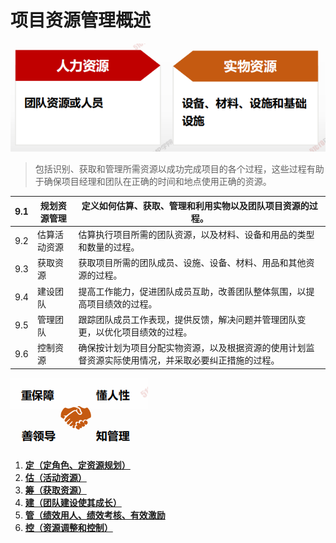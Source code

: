 # 项目资源管理概述

![image-20210325185748070](image/image-20210325185748070.png)

> 包括识别、获取和管理所需资源以成功完成项目的各个过程，这些过程有助于确保项目经理和团队在正确的时间和地点使用正确的资源。

| 9.1  | 规划资源管理 | 定义如何估算、获取、管理和利用实物以及团队项目资源的过程。   |
| ---- | ------------ | ------------------------------------------------------------ |
| 9.2  | 估算活动资源 | 估算执行项目所需的团队资源，以及材料、设备和用品的类型和数量的过程。 |
| 9.3  | 获取资源     | 获取项目所需的团队成员、设施、设备、材料、用品和其他资源的过程。 |
| 9.4  | 建设团队     | 提高工作能力，促进团队成员互助，改善团队整体氛围，以提高项目绩效的过程。 |
| 9.5  | 管理团队     | 跟踪团队成员工作表现，提供反馈，解决问题并管理团队变更，以优化项目绩效的过程。 |
| 9.6  | 控制资源     | 确保按计划为项目分配实物资源，以及根据资源的使用计划监督资源实际使用情况，并采取必要纠正措施的过程。 |

![image-20210325190450534](image/image-20210325190450534.png)

1. <u>**定（定角色、定资源规划）**</u>
2. **<u>估（活动资源）</u>**
3. **<u>筹（获取资源）</u>**
4. **<u>建（团队建设使其成长）</u>**
5. **<u>管（绩效用人、绩效考核、有效激励</u>**
6. **<u>控（资源调整和控制）</u>**

